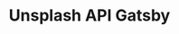 ---
slug: "/unsplash-api-gatsby-home"
title: "Unsplash API Gatsby"
descriptionMain: "A Web App using Unsplash's API, built with Gatsby, Auth0, Apollo, GraphQL, Node, Styled Components and Material-UI"
descriptionSecondary: "Search for any photo you want using Unsplash's API - built with search functionality using Formik and the ability to create user accounts via Auth0, users can also save photos to their profile, and view public profiles of other users."
imageOne: ../assets/images/project-images/unsplash-api-gatsby/unsplash-api-gatsby-home.jpeg
imageTwo: ../assets/images/project-images/unsplash-api-gatsby/unsplash-api-gatsby-two.jpeg
imageThree: ../assets/images/project-images/unsplash-api-gatsby/unsplash-api-gatsby-three.jpeg
githubLink: "https://github.com/Ajsalemo/Unsplash-API-Gatsby"
websiteLink: "https://gatsby-unsplash-images.netlify.com/"
---